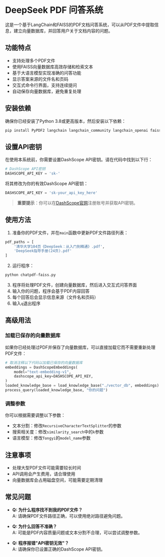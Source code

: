 # DeepSeek PDF 问答系统

这是一个基于LangChain和FAISS的PDF文档问答系统，可以从PDF文件中提取信息，建立向量数据库，并回答用户关于文档内容的问题。

## 功能特点

- 支持处理多个PDF文件
- 使用FAISS向量数据库高效存储和检索文本
- 基于大语言模型实现准确的问答功能
- 显示答案来源的文件名和页码
- 交互式命令行界面，支持连续提问
- 自动保存向量数据库，避免重复处理

## 安装依赖

确保你已经安装了Python 3.8或更高版本，然后安装以下依赖：

```bash
pip install PyPDF2 langchain langchain_community langchain_openai faiss-cpu dashscope
```

## 设置API密钥

在使用本系统前，你需要设置DashScope API密钥。请在代码中找到以下行：

```python
# DashScope API密钥
DASHSCOPE_API_KEY = 'sk-'
```

将其修改为你的有效DashScope API密钥：

```python
DASHSCOPE_API_KEY = 'sk-your_api_key_here'
```

> **重要提示**：你可以在[DashScope官网](https://dashscope.aliyun.com/)注册账号并获取API密钥。

## 使用方法

1. 准备你的PDF文件，并在`main`函数中更新PDF文件路径列表：

```python
pdf_paths = [
    '清华大学104页《DeepSeek：从入门到精通》.pdf',
    'DeepSeek指导手册(24页).pdf'
]
```

2. 运行程序：

```bash
python chatpdf-faiss.py
```

3. 程序将处理PDF文件，创建向量数据库，然后进入交互式问答界面
4. 输入你的问题，程序会基于PDF内容回答
5. 每个回答后会显示信息来源（文件名和页码）
6. 输入`q`退出程序

## 高级用法

### 加载已保存的向量数据库

如果你已经处理过PDF并保存了向量数据库，可以直接加载它而不需要重新处理PDF文件：

```python
# 取消注释以下代码以加载已保存的向量数据库
embeddings = DashScopeEmbeddings(
    model="text-embedding-v1",
    dashscope_api_key=DASHSCOPE_API_KEY,
)
loaded_knowledge_base = load_knowledge_base("./vector_db", embeddings)
process_query(loaded_knowledge_base, "你的问题")
```

### 调整参数

你可以根据需要调整以下参数：

- 文本分割：修改`RecursiveCharacterTextSplitter`的参数
- 搜索相关度：修改`similarity_search`中的`k`参数
- 语言模型：修改`Tongyi`的`model_name`参数

## 注意事项

- 处理大型PDF文件可能需要较长时间
- API调用会产生费用，请合理使用
- 向量数据库会占用磁盘空间，可能需要定期清理

## 常见问题

- **Q: 为什么程序找不到我的PDF文件？**  
  A: 请确保PDF文件路径正确，可以使用绝对路径避免问题。

- **Q: 为什么回答不准确？**  
  A: 可能是PDF内容质量问题或文本分割不合理，可以尝试调整参数。

- **Q: 程序报错"API密钥无效"？**  
  A: 请确保你已设置正确的DashScope API密钥。
